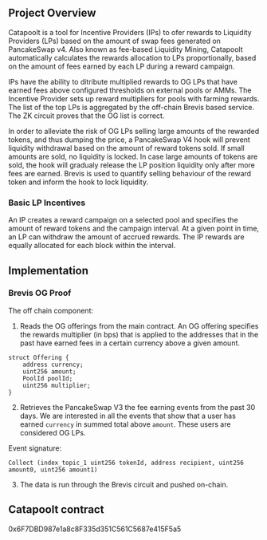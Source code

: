 ## Project Overview
Catapoolt is a tool for Incentive Providers (IPs) to ofer rewards to Liquidity Providers (LPs) based on the amount of swap fees generated on PancakeSwap v4. Also known as fee-based Liquidity Mining, Catapoolt automatically calculates the rewards allocation to LPs proportionally, based on the amount of fees earned by each LP during a reward campaign. 

IPs have the ability to ditribute multiplied rewards to OG LPs that have earned fees above configured thresholds on external pools or AMMs. The Incentive Provider sets up reward multipliers for pools with farming rewards. The list of the top LPs is aggregated by the off-chain Brevis based service. The ZK circuit proves that the OG list is correct.

In order to alleviate the risk of OG LPs selling large amounts of the rewarded tokens, and thus dumping the price, a PancakeSwap V4 hook will prevent liquidity withdrawal based on the amount of reward tokens sold. If small amounts are sold, no liquidity is locked. In case large amounts of tokens are sold, the hook will gradualy release the LP position liquidity only after more fees are earned.
Brevis is used to quantify selling behaviour of the reward token and inform the hook to lock liquidity.

### Basic LP Incentives
An IP creates a reward campaign on a selected pool and specifies the amount of reward tokens and the campaign interval.
At a given point in time, an LP can withdraw the amount of accrued rewards. The IP rewards are equally allocated for each block within the interval.


## Implementation

### Brevis OG Proof
The off chain component:
1. Reads the OG offerings from the main contract. An OG offering specifies the rewards multiplier (in bps) that is applied to the addresses that in the past have earned fees in a certain currency above a given amount.
```
struct Offering {
    address currency;
    uint256 amount;
    PoolId poolId;
    uint256 multiplier;
}
```
2. Retrieves the PancakeSwap V3 the fee earning events from the past 30 days. We are interested in all the events that show that a user has earned `currency` in summed total above `amount`. These users are considered OG LPs.

Event signature:
```
Collect (index_topic_1 uint256 tokenId, address recipient, uint256 amount0, uint256 amount1)
```
3. The data is run through the Brevis circuit and pushed on-chain.

## Catapoolt contract
0x6F7DBD987e1a8c8F335d351C561C5687e415F5a5
